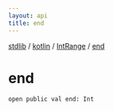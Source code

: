 ```yaml
---
layout: api
title: end
---
```

[stdlib](../../index.md) / [kotlin](../index.md) / [IntRange](index.md) / [end](end.md)

# end

```
open public val end: Int
```
